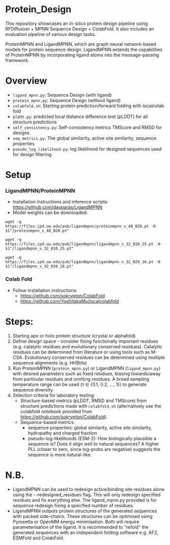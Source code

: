 # Protein_Design

This repository showcases an in-silico protein design pipeline using RFDiffusion + MPNN Sequence Design + ColabFold. It also includes an evaluation pipeline of various design tasks.


 ProteinMPNN and LigandMPNN, which are graph neural network-based models for protein sequence design. LigandMPNN extends the capabilities of ProteinMPNN by incorporating ligand atoms into the message-passing framework. 

# Overview

- `ligand_mpnn.py`: Sequence Design (with ligand)
- `protein_mpnn.py`: Sequence Design (without ligand)
- `colabfold.sh`: Starting protein prediction/forward folding with localcolab fold
- `plddt.py`: predicted local distance difference test (pLDDT) for all structure predictions
- `self_consistency.py`: Self-consistency metrics TMScore and RMSD for designs
- `seq_metrics.py`: The global similarity, active site similarity, sequence properties
- `pseudo_log_likelihood.py`: log likelihood for designed sequences used for design filtering

# Setup

### LigandMPNN/ProteinMPNN
- Installation instructions and inference scripts: https://github.com/dauparas/LigandMPNN
- Model weights can be downloaded:
  
`wget -q https://files.ipd.uw.edu/pub/ligandmpnn/proteinmpnn_v_48_020.pt -O $1"/proteinmpnn_v_48_020.pt"`

`wget -q https://files.ipd.uw.edu/pub/ligandmpnn/ligandmpnn_v_32_010_25.pt -O $1"/ligandmpnn_v_32_010_25.pt"`

`wget -q https://files.ipd.uw.edu/pub/ligandmpnn/ligandmpnn_v_32_020_16.pt -O $1"/ligandmpnn_v_32_020_16.pt"`


### Colab Fold
- Follow installation instructions:
  -  https://github.com/sokrypton/ColabFold
  -  https://github.com/YoshitakaMo/localcolabfold

# Steps:

1) Starting apo or holo protein structure (crystal or alphafold)
2) Define design space - consider fixing functionally important residues (e.g. catalytic residues and evolutionary conserved residues). Catalytic residues can be determined from literature or using tools such as M-CSA. Evolutionary conserved residues can be determined using multiple sequence alignments (e.g. HHBlits)
3) Run ProteinMPNN (`protein_mpnn.py`) or LigandMPNN (`ligand_mpnn.py`) with desired parameters such as fixed residues, biasing towards/away from particular residues and omitting residues. A broad sampling temperature range can be used (τ ∈ {0.1, 0.2, ..., 1}) to generate sequence diversity. 
4) Selection criteria for laboratory testing:
   - Structure-based metrics (pLDDT, RMSD and TMScore) from  structure predictions made with `colabfold.sh` (alternatively use the colabfold notebook provided from https://github.com/sokrypton/ColabFold).
   - Sequence-based metrics:
      - sequence properties: global similarity, active site similarity, hydropathy and charged fraction
      - pseudo-log-likelihoods (ESM-2): How biologically plausible a sequence is? Does it align well to natural sequences? A higher PLL (closer to zero, since log-probs are negative) suggests the sequence is more natural-like. 


# N.B.  

- LigandMPNN can be used to redesign active/binding site residues alone using the --redesigned_residues flag. This will only redesign specified residues and fix everything else. The ligand_mpnn.py provided is for sequence redesign fixing a specified number of residues.
- LigandMPNN outputs protein structures of the generated sequences with packed side-chains. These structures can be optimised using Pyrosetta or OpenMM energy minimisation. Both will require parameterisation of the ligand. It is recommended to "refold" the generated sequences with an independent folding software e.g. AF2, ESMFold and ColabFold. 

